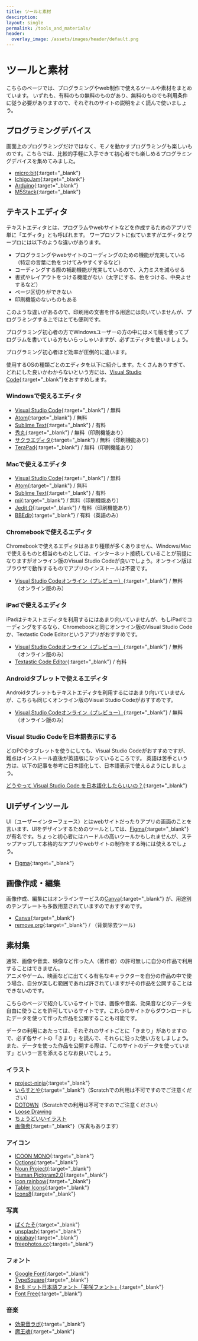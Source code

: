 ```yaml
---
title: ツールと素材
descirption: 
layout: single
permalink: /tools_and_materials/
header:
  overlay_image: /assets/images/header/default.png
---
```

# ツールと素材
こちらのページでは、プログラミングやweb制作で使えるツールや素材をまとめています。
いずれも、有料のもの無料のものがあり、無料のものでも利用条件に従う必要がありますので、それぞれのサイトの説明をよく読んで使いましょう。

## プログラミングデバイス
画面上のプログラミングだけではなく、モノを動かすプログラミングも楽しいものです。こちらでは、比較的手軽に入手できて初心者でも楽しめるプログラミングデバイスを集めてみました。

- [micro:bit](https://microbit.org){:target="_blank"}
- [IchigoJam](http://ichigojam.net/){:target="_blank"}
- [Arduino](http://www.arduino.cc/){:target="_blank"}
- [M5Stack](https://m5stack.com/){:target="_blank"}

## テキストエディタ
テキストエディタとは、プログラムやwebサイトなどを作成するためのアプリで単に「エディタ」とも呼ばれます。
ワープロソフトに似ていますがエディタとワープロには以下のような違いがあります。

- プログラミングやwebサイトのコーディングのための機能が充実している（特定の言葉に色をつけてみやすくするなど）
- コーディングする際の補助機能が充実しているので、入力ミスを減らせる
- 書式やレイアウトをつける機能がない（太字にする、色をつける、中央よせするなど）
- ページ区切りができない
- 印刷機能のないものもある

このような違いがあるので、印刷用の文書を作る用途には向いていませんが、プログラミングする上ではとても便利です。

プログラミング初心者の方でWindowsユーザーの方の中にはメモ帳を使ってプログラムを書いている方もいらっしゃいますが、必ずエディタを使いましょう。

プログラミング初心者ほど効率が圧倒的に違います。

使用するOSの種類ごとのエディタを以下に紹介します。たくさんありすぎて、どれにした良いかわからないという方には、[Visual Studio Code](https://azure.microsoft.com/ja-jp/products/visual-studio-code/){:target="_blank"}をおすすめします。

### Windowsで使えるエディタ
- [Visual Studio Code](https://azure.microsoft.com/ja-jp/products/visual-studio-code/){:target="_blank"} / 無料
- [Atom](https://atom.io/){:target="_blank"} / 無料
- [Sublime Text](https://www.sublimetext.com/){:target="_blank"} / 有料
- [秀丸](https://hide.maruo.co.jp/software/hidemaru.html){:target="_blank"} / 無料（印刷機能あり）
- [サクラエディタ](https://sakura-editor.github.io/){:target="_blank"} / 無料（印刷機能あり）
- [TeraPad](https://tera-net.com/library/tpad.html){:target="_blank"} / 無料（印刷機能あり）

### Macで使えるエディタ
- [Visual Studio Code](https://azure.microsoft.com/ja-jp/products/visual-studio-code/){:target="_blank"} / 無料
- [Atom](https://atom.io/){:target="_blank"} / 無料
- [Sublime Text](https://www.sublimetext.com/){:target="_blank"} / 有料
- [mi](https://www.mimikaki.net/){:target="_blank"} / 無料（印刷機能あり）
- [Jedit Ω](http://www.artman21.com/jp/jeditOmega/){:target="_blank"} / 有料（印刷機能あり）
- [BBEdit](https://www.barebones.com/products/bbedit/){:target="_blank"} / 有料（英語のみ）

### Chromebookで使えるエディタ
Chromebookで使えるエディタはあまり種類が多くありません、Windows/Macで使えるものと相当のものとしては、インターネット接続していることが前提になりますがオンライン版のVisual Studio Codeが良いでしょう。オンライン版はブラウザで動作するものでアプリのインストールは不要です。

- [Visual Studio Codeオンライン（プレビュー）](https://vscode.dev/){:target="_blank"} / 無料（オンライン版のみ）

### iPadで使えるエディタ
iPadはテキストエディタを利用するにはあまり向いていませんが、もしiPadでコーディングをするなら、Chromebookと同じオンライン版のVisual Studio Codeか、Textastic Code Editorというアプリがおすすめです。

- [Visual Studio Codeオンライン（プレビュー）](https://vscode.dev/){:target="_blank"} / 無料（オンライン版のみ）
- [Textastic Code Editor](https://apps.apple.com/jp/app/textastic-code-editor-8/id1049254261){:target="_blank"} / 有料

### Androidタブレットで使えるエディタ
Androidタブレットもテキストエディタを利用するにはあまり向いていませんが、こちらも同じくオンライン版のVisual Studio Codeがおすすめです。

- [Visual Studio Codeオンライン（プレビュー）](https://vscode.dev/){:target="_blank"} / 無料（オンライン版のみ）

### Visual Studio Codeを日本語表示にする
どのPCやタブレットを使うにしても、Visual Studio Codeがおすすめですが、難点はインストール直後が英語版になっているところです。
英語は苦手という方は、以下の記事を参考に日本語化して、日本語表示で使えるようにしましょう。

[どうやって Visual Studio Code を日本語化したらいいの？](https://futureys.tokyo/how-should-i-translate-vscode-in-japanese/){:target="_blank"} 

## UIデザインツール
UI（ユーザーインターフェース）とはwebサイトだったりアプリの画面のことを言います、UIをデザインするためのツールとしては、[Figma](https://www.figma.com/){:target="_blank"}が有名です。ちょっと初心者にはハードルの高いツールかもしれませんが、ステップアップして本格的なアプリやwebサイトの制作をする時には使えるでしょう。

- [Figma](https://www.figma.com/){:target="_blank"}

## 画像作成・編集
画像作成、編集にはオンラインサービスの[Canva](https://www.canva.com/){:target="_blank"} が、用途別のテンプレートも多数用意されていますのでおすすめです。

- [Canva](https://www.canva.com/){:target="_blank"} 
- [remove.org](https://www.remove.bg){:target="_blank"} / （背景除去ツール）

## 素材集
通常、画像や音楽、映像など作った人（著作者）の許可無しに自分の作品で利用することはできません。  
アニメやゲーム、映画などに出てくる有名なキャラクターを自分の作品の中で使う場合、自分が楽しむ範囲であれば許されていますがその作品を公開することはできないのです。

こちらのページで紹介しているサイトでは、画像や音楽、効果音などのデータを自由に使うことを許可しているサイトです。これらのサイトからダウンロードしたデータを使って作った作品を公開することも可能です。

データの利用にあたっては、それぞれのサイトごとに「きまり」がありますので、必ず各サイトの「きまり」を読んで、それらに沿った使い方をしましょう。また、データを使った作品を公開する際は、「このサイトのデータを使っています」という一言を添えるとなお良いでしょう。

### イラスト
- [project-ninja](https://github.com/spicagraph/project-ninja){:target="_blank"}
- [いらすとや](https://www.irasutoya.com/){:target="_blank"}（Scratchでの利用は不可ですのでご注意ください）
- [DOTOWN](https://dotown.maeda-design-room.net/)（Scratchでの利用は不可ですのでご注意ください）
- [Loose Drawing](https://loosedrawing.com)
- [ちょうどいいイラスト](https://tyoudoii-illust.com/)
- [画像衆](https://www.t-web.co.jp/gazousyu/html/){:target="_blank"}（写真もあります）

### アイコン
- [ICOON MONO](https://icooon-mono.com/){:target="_blank"}
- [Octions](https://primer.style/octicons/){:target="_blank"}
- [Noun Project](https://thenounproject.com){:target="_blank"}
- [Human Pictgram2.0](https://pictogram2.com/){:target="_blank"}
- [icon rainbow](https://icon-rainbow.com){:target="_blank"}
- [Tabler Icons](https://tablericons.com){:target="_blank"}
- [Icons8](https://icons8.jp){:target="_blank"}

### 写真
- [ぱくたそ](https://www.pakutaso.com/){:target="_blank"}
- [unsplash](https://unsplash.com){:target="_blank"}
- [pixabay](https://pixabay.com){:target="_blank"}
- [freephotos.cc](https://freephotos.cc/){:target="_blank"}

### フォント
- [Google Font](https://fonts.google.com){:target="_blank"}
- [TypeSquare](https://typesquare.com){:target="_blank"}
- [8×8 ドット日本語フォント「美咲フォント」](https://littlelimit.net/misaki.htm){:target="_blank"}
- [Font Free](https://fontfree.me/){:target="_blank"}

### 音楽
- [効果音ラボ](http://soundeffect-lab.info/){:target="_blank"}
- [魔王魂](http://maoudamashii.jokersounds.com/){:target="_blank"}

